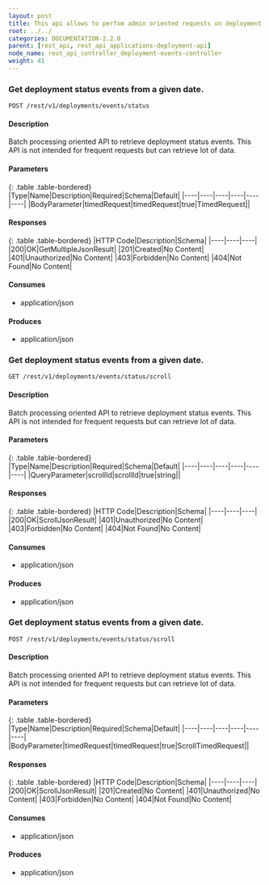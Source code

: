 ```yaml
---
layout: post
title: This api allows to perfom admin oriented requests on deployment events.
root: ../../
categories: DOCUMENTATION-2.2.0
parent: [rest_api, rest_api_applications-deployment-api]
node_name: rest_api_controller_deployment-events-controller
weight: 41
---
```


### Get deployment status events from a given date.
```
POST /rest/v1/deployments/events/status
```

#### Description

Batch processing oriented API to retrieve deployment status events. This API is not intended for frequent requests but can retrieve lot of data.

#### Parameters

{: .table .table-bordered}
|Type|Name|Description|Required|Schema|Default|
|----|----|----|----|----|----|
|BodyParameter|timedRequest|timedRequest|true|TimedRequest||


#### Responses

{: .table .table-bordered}
|HTTP Code|Description|Schema|
|----|----|----|
|200|OK|GetMultipleJsonResult|
|201|Created|No Content|
|401|Unauthorized|No Content|
|403|Forbidden|No Content|
|404|Not Found|No Content|


#### Consumes

* application/json

#### Produces

* application/json

### Get deployment status events from a given date.
```
GET /rest/v1/deployments/events/status/scroll
```

#### Description

Batch processing oriented API to retrieve deployment status events. This API is not intended for frequent requests but can retrieve lot of data.

#### Parameters

{: .table .table-bordered}
|Type|Name|Description|Required|Schema|Default|
|----|----|----|----|----|----|
|QueryParameter|scrollId|scrollId|true|string||


#### Responses

{: .table .table-bordered}
|HTTP Code|Description|Schema|
|----|----|----|
|200|OK|ScrollJsonResult|
|401|Unauthorized|No Content|
|403|Forbidden|No Content|
|404|Not Found|No Content|


#### Consumes

* application/json

#### Produces

* application/json

### Get deployment status events from a given date.
```
POST /rest/v1/deployments/events/status/scroll
```

#### Description

Batch processing oriented API to retrieve deployment status events. This API is not intended for frequent requests but can retrieve lot of data.

#### Parameters

{: .table .table-bordered}
|Type|Name|Description|Required|Schema|Default|
|----|----|----|----|----|----|
|BodyParameter|timedRequest|timedRequest|true|ScrollTimedRequest||


#### Responses

{: .table .table-bordered}
|HTTP Code|Description|Schema|
|----|----|----|
|200|OK|ScrollJsonResult|
|201|Created|No Content|
|401|Unauthorized|No Content|
|403|Forbidden|No Content|
|404|Not Found|No Content|


#### Consumes

* application/json

#### Produces

* application/json

